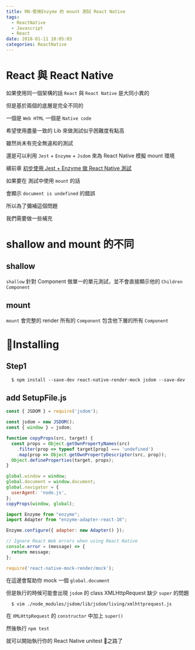 ```yaml
---
title: RN-使用Enzyme 的 mount 測試 React Native
tags:
  - ReactNative
  - Javascript
  - React
date: 2018-01-11 10:05:03
categories: ReactNative
---
```


# React 與 React Native

如果使用同一個架構的話 `React` 與 `React Native` 是大同小異的

但是基於兩個的底層是完全不同的

一個是 `Web HTML` 一個是 `Native code`

希望使用盡量一致的 Lib 來做測試似乎困難度有點高

雖然尚未有完全無違和的測試

還是可以利用 `Jest` + `Enzyme` + `Jsdom` 來為 React Native 模擬 mount 環境

續前章 [初步使用 Jest + Enzyme 做 React Native 測試](./RN-JestErrorWithRNRouterFlux.md)

如果要在 測試中使用 `mount` 的話

會顯示 `document is undefined` 的錯誤

所以為了彌補這個問題

我們需要做一些補充

# shallow and mount 的不同

## shallow

`shallow` 針對 Component 做單一的單元測試，並不會直接顯示他的 `Children Component`

## mount

`mount` 會完整的 render 所有的 `Component` 包含他下層的所有 `Component`

# Installing

## Step1

```
  $ npm install --save-dev react-native-render-mock jsdom --save-dev
```

## add SetupFile.js

```javascript
const { JSDOM } = require('jsdom');

const jsdom = new JSDOM();
const { window } = jsdom;

function copyProps(src, target) {
  const props = Object.getOwnPropertyNames(src)
    .filter(prop => typeof target[prop] === 'undefined')
    .map(prop => Object.getOwnPropertyDescriptor(src, prop));
  Object.defineProperties(target, props);
}

global.window = window;
global.document = window.document;
global.navigator = {
  userAgent: 'node.js',
};
copyProps(window, global);

import Enzyme from "enzyme";
import Adapter from "enzyme-adapter-react-16";

Enzyme.configure({ adapter: new Adapter() });

// Ignore React Web errors when using React Native
console.error = (message) => {
  return message;
};

require('react-native-mock-render/mock');
```

在這邊會幫助你 mock 一個 `global.document`

但是執行的時候可能會出現 `jsdom` 的  class XMLHttpRequest 缺少 `super` 的問題

```
  $ vim ./node_modules/jsdom/lib/jsdom/living/xmlhttprequest.js
```

在 `XMLHttpRequest` 的 `constructor` 中加上 `super()`

然後執行 `npm test`

就可以開始執行你的 React Native unitest  之路了